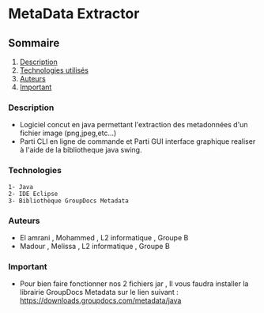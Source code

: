 # MetaData Extractor

## Sommaire 

1. [Description](###Description)
2. [Technologies utilisés](###Technologies)
3. [Auteurs](###Auteurs)
4. [Important](###Important)

### Description

- Logiciel concut en java permettant l'extraction des metadonnées d'un fichier image (png,jpeg,etc...)
- Parti CLI en ligne de commande et Parti GUI interface graphique realiser à l'aide de la bibliotheque java swing.

### Technologies

    1- Java
    2- IDE Eclipse
    3- Bibliothèque GroupDocs Metadata

### Auteurs

- El amrani , Mohammed , L2 informatique , Groupe B
- Madour , Melissa , L2 informatique , Groupe B

### Important

- Pour bien faire fonctionner nos 2 fichiers jar , Il vous faudra installer la librairie GroupDocs Metadata sur le lien suivant :
<https://downloads.groupdocs.com/metadata/java>

